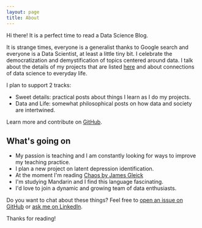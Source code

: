 ```yaml
---
layout: page
title: About
---
```


<p class="message">
  Hi there! It is a perfect time to read a Data Science Blog. 
</p>

It is strange times, everyone is a generalist thanks to Google search and everyone is a Data Scientist, at least a little tiny bit. I celebrate the democratization and demystification of topics centered around data. I talk about the details of my projects that are listed [here](https://dubova.net) and about connections of data science to everyday life.

I plan to support 2 tracks:

* Sweet details: practical posts about things I learn as I do my projects.
* Data and Life: somewhat philosophical posts on how data and society are intertwined.

Learn more and contribute on [GitHub](https://github.com/elena-du).

## What's going on

* My passion is teaching and I am constantly looking for ways to improve my teaching practice.
* I plan a new project on latent depression identification. 
* At the moment I'm reading [Chaos by James Gleick](https://read.amazon.com/kp/embed?asin=B004Q3RRPI&preview=newtab&linkCode=kpe&ref_=cm_sw_r_kb_dp_wGvsFb43H12HZ)
* I'm studying Mandarin and I find this language fascinating.
* I'd love to join a dynamic and growing team of data enthusiasts.

Do you want to chat about these things? Feel free to [open an issue on GitHub](https://github.com/poole/poole/issues/new) or [ask me on LinkedIn](https://www.linkedin.com/in/elenadubova/).

Thanks for reading!
